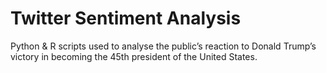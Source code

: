 # Twitter Sentiment Analysis

Python & R scripts used to analyse the public’s reaction to Donald Trump’s victory in becoming the 45th president of the United States.

